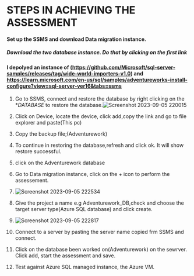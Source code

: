 # STEPS IN ACHIEVING THE ASSESSMENT
#### Set up the SSMS and download Data migration instance.  
##### Download the two database instance. Do that by clicking on the first link 
#### I depolyed an instance of (https://github.com/Microsoft/sql-server-samples/releases/tag/wide-world-importers-v1.0) and https://learn.microsoft.com/en-us/sql/samples/adventureworks-install-configure?view=sql-server-ver16&tabs=ssms
1. Go to SSMS, connect and restore the database by right clicking on the **DATABASE* to restore the database.![Screenshot 2023-09-05 220015](https://github.com/adeshiyanife/new_undp_internshipprogram_2023/assets/139870552/776dd25d-7ca0-429e-8a03-34a456c95e1a)
 
4. Click on Device, locate the device, click add,copy the link and go to file explorer and paste(This pc)
5. Copy the backup file;(Adventurework)
6. To continue in restoring the database,refresh and click ok. It will show restore successful.
7. click on the Adventurework database
8. Go to Data migration instance, click on the + icon to perform the assessement.
9. ![Screenshot 2023-09-05 222534](https://github.com/adeshiyanife/new_undp_internshipprogram_2023/assets/139870552/84d665db-c9c3-4e7d-a30a-1b34ccd847ca)

10. Give the project a name e.g Adventurework_DB,check and choose the target server type(Azure SQL database) and click create.
11. ![Screenshot 2023-09-05 222817](https://github.com/adeshiyanife/new_undp_internshipprogram_2023/assets/139870552/a0c89ed6-d5bf-4878-8925-97ba62e3cfaf)

12. Connect to a server by pasting the server name copied frm SSMS and connect.
13. Click on the database been worked on(Adventurework) on the sewrver. Click add, start the assessment and save.
14. Test against Azure SQL managed instance, the Azure VM.
